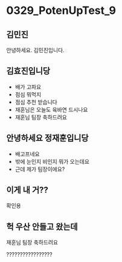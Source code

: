 # 0329_PotenUpTest_9
## 김민진
안녕하세요. 김민진입니다.

## 김효진입니당
- 배가 고파요 
- 점심 뭐먹지 
- 점심 추천 받습니다 
- 재훈님은 오늘도 육바연 드시나요 
- 재훈님 팀장 축하드려요 

## 안녕하세요 정재훈입니당
- 배고프네요
- 밖에 눈인지 비인지 뭐가 오는데요
- 근데 제가 팀장이에요?

## 이게 내 거??
확인용

## 헉 우산 안들고 왔는데
재훈님 팀장 축하드려요

?????????????????